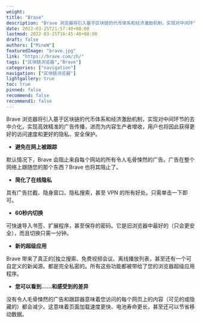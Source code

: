 ```yaml
---
weight: 
title: "Brave"
description: "Brave 浏览器将引入基于区块链的代币体系和经济激励机制，实现对中间环节的去中介化，实现高效精准的广告传播，进而为内容生产者增收，用户也将因此获得更好的访问速度和更好的隐..."
date: 2022-03-25T21:57:40+08:00
lastmod: 2022-03-25T16:45:40+08:00
draft: false
authors: ["MineW"]
featuredImage: "brave.jpg"
link: "https://brave.com/zh/"
tags: ["区块链浏览器","Brave"]
categories: ["navigation"]
navigation: ["区块链浏览器"]
lightgallery: true
toc: true
pinned: false
recommend: false
recommend1: false
---
```


Brave 浏览器将引入基于区块链的代币体系和经济激励机制，实现对中间环节的去中介化，实现高效精准的广告传播，进而为内容生产者增收，用户也将因此获得更好的访问速度和更好的隐私、安全保护。

- **避免在网上被跟踪**

默认情况下，Brave 会阻止来自每个网站的所有令人毛骨悚然的广告。广告在整个网络上跟随您的那个东西？Brave 也将其阻止了。


- **简化了在线隐私**

具有广告拦截、隐身窗口、隐私搜索，甚至 VPN 的所有好处。只需单击一下即可。

- **60秒内切换**

可快速导入书签、扩展程序，甚至保存的密码。它是旧浏览器中最好的（只会更安全），而且切换只需一分钟。

- **新的超级应用**

Brave 带来了真正的[独立搜索、免费视频会议、离线播放列表，甚至还有一个可自定义的新闻源。都是完全私密的。所有这些功能都被带给了您的浏览器超级应用程序。

- **您可以看到……和感受到的差异**

没有令人毛骨悚然的广告和跟踪器意味着您访问的每个网页上的内容（可见的或隐藏的）都会减少。这意味着页面加载速度更快、电池寿命更长，甚至还可以节省移动数据。

